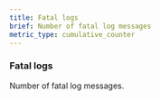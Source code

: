 ```yaml
---
title: Fatal logs
brief: Number of fatal log messages
metric_type: cumulative_counter
---
```


### Fatal logs

Number of fatal log messages.
